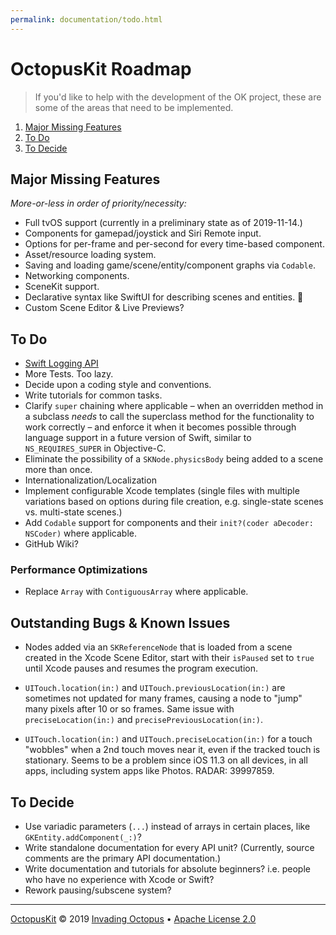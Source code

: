 ```yaml
---
permalink: documentation/todo.html
---
```


# OctopusKit Roadmap

> If you'd like to help with the development of the OK project, these are some of the areas that need to be implemented.

1. [Major Missing Features](#major-missing-features)
2. [To Do](#to-do)
3. [To Decide](#to-decide)

## Major Missing Features

*More-or-less in order of priority/necessity:*

- Full tvOS support (currently in a preliminary state as of 2019-11-14.)
- Components for gamepad/joystick and Siri Remote input.
- Options for per-frame and per-second for every time-based component.
- Asset/resource loading system.
- Saving and loading game/scene/entity/component graphs via `Codable`.
- Networking components.
- SceneKit support.
- Declarative syntax like SwiftUI for describing scenes and entities. 🤫
- Custom Scene Editor & Live Previews?


## To Do

- [Swift Logging API](https://github.com/apple/swift-log)
- More Tests. Too lazy.
- Decide upon a coding style and conventions.
- Write tutorials for common tasks.
- Clarify `super` chaining where applicable – when an overridden method in a subclass *needs* to call the superclass method for the functionality to work correctly – and enforce it when it becomes possible through language support in a future version of Swift, similar to `NS_REQUIRES_SUPER` in Objective-C.
- Eliminate the possibility of a `SKNode.physicsBody` being added to a scene more than once.
- Internationalization/Localization
- Implement configurable Xcode templates (single files with multiple variations based on options during file creation, e.g. single-state scenes vs. multi-state scenes.) 
- Add `Codable` support for components and their `init?(coder aDecoder: NSCoder)` where applicable.
- GitHub Wiki?

### Performance Optimizations

- Replace `Array` with `ContiguousArray` where applicable.

## Outstanding Bugs & Known Issues 

- Nodes added via an `SKReferenceNode` that is loaded from a scene created in the Xcode Scene Editor, start with their `isPaused` set to `true` until Xcode pauses and resumes the program execution.

- `UITouch.location(in:)` and `UITouch.previousLocation(in:)` are sometimes not updated for many frames, causing a node to "jump" many pixels after 10 or so frames. Same issue with `preciseLocation(in:)` and `precisePreviousLocation(in:)`.

- `UITouch.location(in:)` and `UITouch.preciseLocation(in:)` for a touch "wobbles" when a 2nd touch moves near it, even if the tracked touch is stationary. Seems to be a problem since iOS 11.3 on all devices, in all apps, including system apps like Photos. RADAR: 39997859.

## To Decide

- Use variadic parameters (`...`) instead of arrays in certain places, like `GKEntity.addComponent(_:)`?
- Write standalone documentation for every API unit? (Currently, source comments are the primary API documentation.)
- Write documentation and tutorials for absolute beginners? i.e. people who have no experience with Xcode or Swift?
- Rework pausing/subscene system?

----

[OctopusKit][repository] © 2019 [Invading Octopus][website] • [Apache License 2.0][license]

[repository]: https://github.com/invadingoctopus/octopuskit
[website]: https://invadingoctopus.io
[license]: https://www.apache.org/licenses/LICENSE-2.0.html
